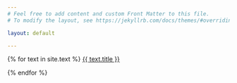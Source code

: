 ```yaml
---
# Feel free to add content and custom Front Matter to this file.
# To modify the layout, see https://jekyllrb.com/docs/themes/#overriding-theme-defaults

layout: default

---
```


{% for text in site.text %}
  <a href="{{ text.url }}">
  {{ text.title }} </a><br>

{% endfor %}
